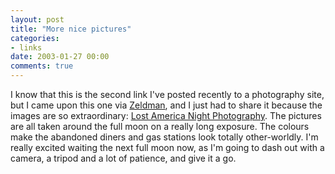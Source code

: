 ```yaml
---
layout: post
title: "More nice pictures"
categories:
- links
date: 2003-01-27 00:00
comments: true
---
```


<p>I know that this is the second link I've posted recently to a photography site, but I came upon this one via <a href="http://www.zeldman.com" title="Jeffrey Zeldman Presents">Zeldman</a>, and I just had to share it because the images are so extraordinary: <a href="http://www.lostamerica.com/lostframe.html" title="Lost America">Lost America Night Photography</a>. The pictures are all taken around the full moon on a really long exposure. The colours make the abandoned diners and gas stations look totally other-worldly. I'm really excited waiting the next full moon now, as I'm going to dash out with a camera, a tripod and a lot of patience, and give it a go.</p>


